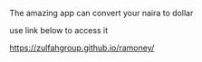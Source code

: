 The amazing app can convert your naira to dollar

use link below to access it 

https://zulfahgroup.github.io/ramoney/
